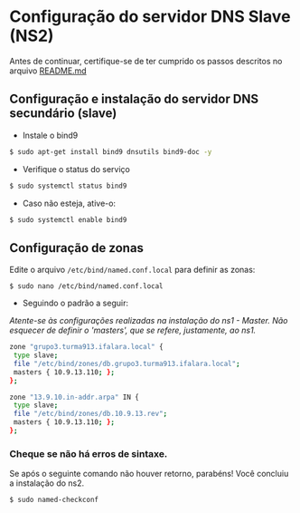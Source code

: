# Configuração do servidor DNS Slave (NS2)
Antes de continuar, certifique-se de ter cumprido os passos descritos no arquivo [README.md](https://github.com/eduardor0cha/projeto-final-inre/blob/main/README.md)

## Configuração e instalação do servidor DNS secundário (slave)
 
* Instale o bind9
 
```bash
$ sudo apt-get install bind9 dnsutils bind9-doc -y
```

* Verifique o status do serviço

```bash
$ sudo systemctl status bind9
```
 
* Caso não esteja, ative-o:

```bash
$ sudo systemctl enable bind9
```
 
## Configuração de zonas
Edite o arquivo `/etc/bind/named.conf.local` para definir as zonas:

```
$ sudo nano /etc/bind/named.conf.local
```

* Seguindo o padrão a seguir:

_Atente-se às configurações realizadas na instalação do ns1 - Master. Não esquecer de definir o 'masters', que se refere, justamente, ao ns1._
   
 ```bash   
 zone "grupo3.turma913.ifalara.local" {
  type slave;
  file "/etc/bind/zones/db.grupo3.turma913.ifalara.local";
  masters { 10.9.13.110; };
 };
 
 zone "13.9.10.in-addr.arpa" IN {
  type slave;
  file "/etc/bind/zones/db.10.9.13.rev";
  masters { 10.9.13.110; };
 };
```

### Cheque se não há erros de sintaxe.
Se após o seguinte comando não houver retorno, parabéns! Você concluiu a instalação do ns2.

```bash
$ sudo named-checkconf
```

